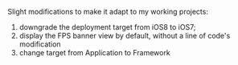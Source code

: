  Slight modifications to make it adapt to my working projects:

 1. downgrade the deployment target from iOS8 to iOS7;
 2. display the FPS banner view by default, without a line of code's modification
 3. change target from Application to Framework